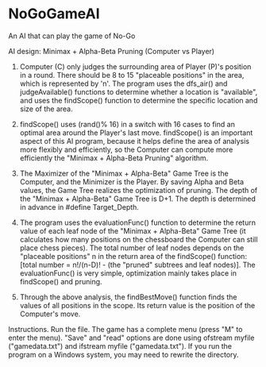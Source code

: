 # NoGoGameAI
An AI that can play the game of No-Go

AI design: Minimax + Alpha-Beta Pruning (Computer vs Player)

1. Computer (C) only judges the surrounding area of Player (P)'s position in a round. There should be 8 to 15 "placeable positions" in the area, which is represented by 'n'. The program uses the dfs_air() and judgeAvailable() functions to determine whether a location is "available", and uses the findScope() function to determine the specific location and size of the area.

2. findScope() uses (rand()% 16) in a switch with 16 cases to find an optimal area around the Player's last move. findScope() is an important aspect of this AI program, because it helps define the area of analysis more flexibly and efficiently, so the Computer can compute more efficiently the "Minimax + Alpha-Beta Pruning" algorithm.

3. The Maximizer of the "Minimax + Alpha-Beta" Game Tree is the Computer, and the Minimizer is the Player. By saving Alpha and Beta values, the Game Tree realizes the optimization of pruning. The depth of the "Minimax + Alpha-Beta" Game Tree is D+1. The depth is determined in advance in #define Target_Depth.

4. The program uses the evaluationFunc() function to determine the return value of each leaf node of the "Minimax + Alpha-Beta" Game Tree (it calculates how many positions on the chessboard the Computer can still place chess pieces). The total number of leaf nodes depends on the "placeable positions" n in the return area of the findScope() function: [total number = n!/(n-D)! - (the "pruned" subtrees and leaf nodes)]. The evaluationFunc() is very simple, optimization mainly takes place in findScope() and pruning.

5. Through the above analysis, the findBestMove() function finds the values of all positions in the scope. Its return value is the position of the Computer's move.


Instructions.
Run the file. The game has a complete menu (press "M" to enter the menu). "Save" and "read" options are done using ofstream myfile ("gamedata.txt") and ifstream myfile ("gamedata.txt"). If you run the program on a Windows system, you may need to rewrite the directory.
